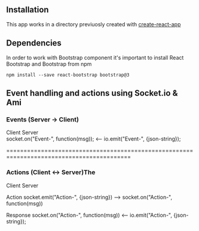 ## Installation

This app works in a directory previuosly created with [create-react-app](https://github.com/facebookincubator/create-react-app)

## Dependencies

In order to work with Bootstrap component it's important to install React Bootstrap and Bootstrap from npm

```
npm install --save react-bootstrap bootstrap@3
```

## Event handling and actions using Socket.io & Ami

### Events (Server -> Client)

Client							Server	
socket.on("Event-<EventName1>", function(msg)); 	<-- io.emit("Event-<EventName1>", {json-string});

==========================================================================================

### Actions (Client <-> Server)The

Client								Server

Action
socket.emit("Action-<ActionName1>", {json-string})	-->	socket.on("Action-<ActionName1>", function(msg))

Response
socket.on("Action-<ActionName1>", function(msg))	<--	io.emit("Action-<ActionName1>", {json-string});





